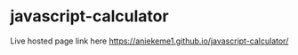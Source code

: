 # javascript-calculator
Live hosted page link here 
https://aniekeme1.github.io/javascript-calculator/
